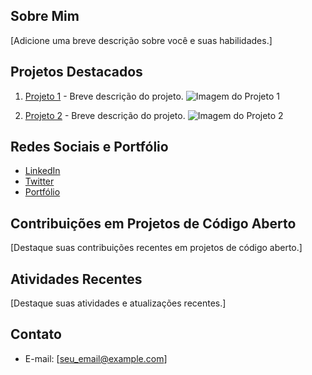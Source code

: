 ## Sobre Mim
[Adicione uma breve descrição sobre você e suas habilidades.]

## Projetos Destacados
1. [Projeto 1](link_do_projeto_1) - Breve descrição do projeto.
   ![Imagem do Projeto 1](link_da_imagem_1)

2. [Projeto 2](link_do_projeto_2) - Breve descrição do projeto.
   ![Imagem do Projeto 2](link_da_imagem_2)

## Redes Sociais e Portfólio
- [LinkedIn](link_para_o_seu_perfil_do_LinkedIn)
- [Twitter](link_para_o_seu_perfil_do_Twitter)
- [Portfólio](link_para_o_seu_portfólio)

## Contribuições em Projetos de Código Aberto
[Destaque suas contribuições recentes em projetos de código aberto.]

## Atividades Recentes
[Destaque suas atividades e atualizações recentes.]

## Contato
- E-mail: [seu_email@example.com]
